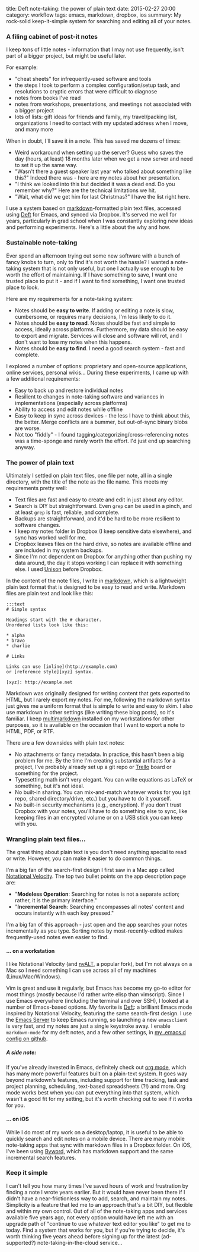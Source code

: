 title: Deft note-taking: the power of plain text
date: 2015-02-27 20:00
category: workflow
tags: emacs, markdown, dropbox, ios
summary: My rock-solid keep-it-simple system for searching and editing all of your notes.


### A filing cabinet of post-it notes

I keep tons of little notes - information that I may not use frequently, isn't part of a bigger project, but might be useful later.

For example:

* "cheat sheets" for infrequently-used software and tools
* the steps I took to perform a complex configuration/setup task, and resolutions to cryptic errors that were difficult to diagnose
* notes from books I've read
* notes from workshops, presentations, and meetings not associated with a bigger project
* lots of lists: gift ideas for friends and family, my travel/packing list, organizations I need to contact with my updated address when I move, and many more

When in doubt, I'll save it in a note.
This has saved me dozens of times:

* Weird workaround when setting up the server? Guess who saves the day (hours, at least) 18 months later when we get a new server and need to set it up the same way.
* "Wasn't there a guest speaker last year who talked about something like this?" Indeed there was - here are my notes about her presentation.
* "I think we looked into this but decided it was a dead end. Do you remember why?" Here are the technical limitations we hit.
* "Wait, what did we get him for last Christmas?" I have the list right here.

I use a system based on [markdown][]-formatted plain text files, accessed using [Deft][deft] for Emacs, and synced via Dropbox.
It's served me well for years, particularly in grad school when I was constantly exploring new ideas and performing experiments.
Here's a little about the why and how.


### Sustainable note-taking

Ever spend an afternoon trying out some new software with a bunch of fancy knobs to turn, only to find it's not worth the hassle?
I wanted a note-taking system that is not only useful, but one I actually use enough to be worth the effort of maintaining.
If I have something to save, I want one trusted place to put it - and if I want to find something, I want one trusted place to look.

Here are my requirements for a note-taking system:

* Notes should be **easy to write**. If adding or editing a note is slow, cumbersome, or requires many decisions, I'm less likely to do it.
* Notes should be **easy to read**. Notes should be fast and simple to access, ideally across platforms. Furthermore, my data should be easy to export and migrate. Services will close and software will rot, and I don't want to lose my notes when this happens.
* Notes should be **easy to find**. I need a good search system - fast and complete.

I explored a number of options: proprietary and open-source applications, online services, personal wikis...
During these experiments, I came up with a few additional requirements:

* Easy to back up and restore individual notes
* Resilient to changes in note-taking software and variances in implementations (especially across platforms)
* Ability to access and edit notes while offline
* Easy to keep in sync across devices - the less I have to think about this, the better. Merge conflicts are a bummer, but out-of-sync binary blobs are worse.
* Not too "fiddly" - I found tagging/categorizing/cross-referencing notes was a time-sponge and rarely worth the effort. I'd just end up searching anyway.


### The power of plain text

Ultimately I settled on plain text files, one file per note, all in a single directory, with the title of the note as the file name.
This meets my requirements pretty well:

* Text files are fast and easy to create and edit in just about any editor.
* Search is DIY but straightforward. Even `grep` can be used in a pinch, and at least `grep` is fast, reliable, and complete.
* Backups are straightforward, and it'd be hard to be more resilient to software changes.
* I keep my notes folder in Dropbox (I keep sensitive data elsewhere), and sync has worked well for me.
* Dropbox leaves files on the hard drive, so notes are available offline and are included in my system backups.
* Since I'm not dependent on Dropbox for anything other than pushing my data around, the day it stops working I can replace it with something else. I used [Unison](http://www.cis.upenn.edu/~bcpierce/unison/) before Dropbox.

In the content of the note files, I write in [markdown][], which is a lightweight plain text format that is designed to be easy to read and write.
Markdown files are plain text and look like this:

    :::text
    # Simple syntax

    Headings start with the # character.
    Unordered lists look like this:

    * alpha
    * bravo
    * charlie

    # Links

    Links can use [inline](http://example.com)
    or [reference style][xyz] syntax.

    [xyz]: http://example.net

Markdown was originally designed for writing content that gets exported to HTML, but I rarely export my notes.
For me, following the markdown syntax just gives me a uniform format that is simple to write and easy to skim.
I also use markdown in other settings (like writing these blog posts), so it's familiar.
I keep [multimarkdown](http://fletcherpenney.net/multimarkdown/) installed on my workstations for other purposes, so it is available on the occasion that I want to export a note to HTML, PDF, or RTF.

There are a few downsides with plain text notes:

* No attachments or fancy metadata. In practice, this hasn't been a big problem for me. By the time I'm creating substantial artifacts for a project, I've probably already set up a git repo or [Trello](https://trello.com/) board or something for the project.
* Typesetting math isn't very elegant. You can write equations as LaTeX or something, but it's not ideal.
* No built-in sharing. You can mix-and-match whatever works for you (git repo, shared directory/drive, etc.) but you have to do it yourself.
* No built-in security mechanisms (e.g., encryption). If you don't trust Dropbox with your notes, you'll have to do something else to sync, like keeping files in an encrypted volume or on a USB stick you can keep with you.


### Wrangling plain text files...

The great thing about plain text is you don't need anything special to read or write.
However, you can make it easier to do common things.

I'm a big fan of the search-first design I first saw in a Mac app called [Notational Velocity](http://notational.net/).
The top two bullet points on the app description page are:

* "**Modeless Operation**: Searching for notes is not a separate action; rather, it is the primary interface."
* "**Incremental Search**: Searching encompasses all notes' content and occurs instantly with each key pressed."

I'm a big fan of this approach - just open and the app searches your notes incrementally as you type.
Sorting notes by most-recently-edited makes frequently-used notes even easier to find.


#### ... on a workstation

I like Notational Velocity (and [nvALT](http://brettterpstra.com/projects/nvalt/), a popular fork), but I'm not always on a Mac so I need something I can use across all of my machines (Linux/Mac/Windows).

Vim is great and use it regularly, but Emacs has become my go-to editor for most things (mostly because I'd rather write elisp than vimscript).
Since I use Emacs everywhere (including the terminal and over SSH), I looked at a number of Emacs-based options.
My favorite is [Deft][deft]: a brilliant Emacs mode inspired by Notational Velocity, featuring the same search-first design.
I use the [Emacs Server](https://www.gnu.org/software/emacs/manual/html_node/emacs/Emacs-Server.html) to keep Emacs running, so launching a new `emacsclient` is very fast, and my notes are just a single keystroke away.
I enable `markdown-mode` for my deft notes, and a few other settings, in [my .emacs.d config on github](https://github.com/thebendavis/.emacs.d).

##### A side note:

If you've already invested in Emacs, definitely check out [org mode](http://orgmode.org/), which has many more powerful features built on a plain-text system.
It goes way beyond markdown's features, including support for time tracking, task and project planning, scheduling, text-based spreadsheets (?!) and more.
Org mode works best when you can put everything into that system, which wasn't a good fit for my setting, but it's worth checking out to see if it works for you.


#### ... on iOS

While I do most of my work on a desktop/laptop, it is useful to be able to quickly search and edit notes on a mobile device.
There are many mobile note-taking apps that sync with markdown files in a Dropbox folder.
On iOS, I've been using [Byword](http://bywordapp.com/ios), which has markdown support and the same incremental search features.


### Keep it simple

I can't tell you how many times I've saved hours of work and frustration by finding a note I wrote years earlier.
But it would have never been there if I didn't have a near-frictionless way to add, search, and maintain my notes.
Simplicity is a feature that led me to an approach that's a bit DIY, but flexible and within my own control.
Out of all of the note-taking apps and services available five years ago, not every option would have left me with an upgrade path of "continue to use whatever text editor you like" to get me to today.
Find a system that works for you, but if you're trying to decide, it's worth thinking five years ahead before signing up for the latest (ad-supported?) note-taking-in-the-cloud service...


[deft]: http://jblevins.org/projects/deft/
[markdown]: http://daringfireball.net/projects/markdown/
